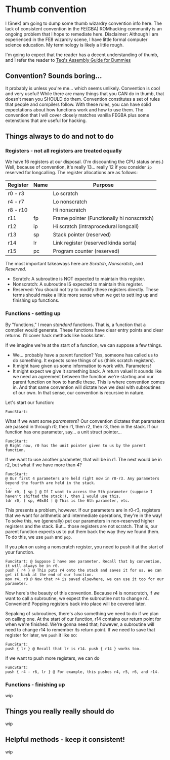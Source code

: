
# Thumb convention
I (Snek) am going to dump some thumb wizardry convention info here.
The lack of consistent convention in the FE(GBA) ROMhacking community is an ongoing problem that I hope to remediate here.
Disclaimer: Although I am experienced in the FE8 wizardry scene, I have little formal computer science education. My terminology is likely a little rough.

I'm going to expect that the reader has a decent understanding of thumb, and I refer the reader to [Teq's Assembly Guide for Dummies](https://feuniverse.us/t/gbafe-assembly-for-dummies-by-dummies/3563)

## Convention? Sounds boring...
It probably is unless you're me... which seems unlikely. Convention is cool and very useful!
While there are many things that you CAN do in thumb, that doesn't mean you SHOULD do them.
Convention constitutes a set of rules that people and compilers follow. With these rules, you can have solid expectations about how functions work and how to use them.
The convention that I will cover closely matches vanilla FEGBA plus some extenstions that are useful for hacking.

## Things always to do and not to do

### Registers - not all registers are treated equally
We have 16 registers at our disposal. (I'm discounting the CPU status ones.) Well, because of convention, it's really 13... really 12 if you consider `ip` reserved for longcalling.
The register allocations are as follows:

| Register | Name | Purpose                                    |
|----------|------|--------------------------------------------|
| r0 - r3  |      | Lo scratch                                 |
| r4 - r7  |      | Lo nonscratch                              |
| r8 - r10 |      | Hi nonscratch                              |
| r11      | fp   | Frame pointer (Functionally hi nonscratch) |
| r12      | ip   | Hi scratch (intraprocedural longcall)      |
| r13      | sp   | Stack pointer (reserved)                   |
| r14      | lr   | Link register (reserved kinda sorta)       |
| r15      | pc   | Program counter (reserved)                 |

The most important takeaways here are _Scratch_, _Nonscratch_, and _Reserved_.
 - Scratch: A subroutine is NOT expected to maintain this register.
 - Nonscratch: A subroutine IS expected to maintain this register.
 - Reserved: You should not try to modify these registers directly.
These terms should make a little more sense when we get to sett ing up and finishing up functions.

### Functions - setting up
By "functions," I mean _standard_ functions. That is, a function that a compiler would generate. These functions have clear entry points and clear returns.
I'll cover hack methods like hooks later.

If we imagine we're at the start of a function, we can suppose a few things.
 - We... probably have a parent function? Yes, someone has called us to do something. It expects some things of us (think scratch registers).
 - It might have given us some information to work with. Parameters!
 - It might expect we give it something back. A return value!
It sounds like we need an agreement between the function we're starting and our parent function on how to handle these. This is where convention comes in.
And that same convention will dictate how we deal with subroutines of our own. In that sense, our convention is recursive in nature.

Let's start our function:
```
FuncStart:
``` 
What if we want some _parameters_? Our convention dictates that paramaters are passed in through r0, then r1, then r2, then r3, then in the stack.
If our function has one parameter, say... a unit struct pointer...
```
FuncStart:
@ Right now, r0 has the unit pointer given to us by the parent function.
```
If we want to use another parameter, that will be in r1. The next would be in r2, but what if we have more than 4?
```
FuncStart:
@ Our first 4 parameters are held right now in r0-r3. Any parameters beyond the fourth are held in the stack.
...
ldr r0, [ sp ] @ If I want to access the 5th parameter (suppose I haven't shifted the stack!), then I would use this.
ldr r0, [ sp, #0x04 ] @ This is the 6th parameter, etc.
```

This presents a problem, however. If our parameters are in r0-r3, registers that we want for arithmetic and intermediate operations, they're in the way!
To solve this, we (generally) put our parameters in non-reserved higher registers and the stack.
But... those registers are not scratch. That is, our parent function expects us to put them back the way they we found them. To do this, we use `push` and `pop`.

If you plan on using a nonscratch register, you need to push it at the start of your function.
```
FuncStart: @ Suppose I have one parameter. Recall that by convention, it will always be in r0.
push { r4 } @ This puts r4 onto the stack and saves it for us. We can get it back at the end of our function.
mov r4, r0 @ Now that r4 is saved elsewhere, we can use it too for our parameter.
```
Now here's the beauty of this convention. Because r4 is nonscratch, if _we_ want to call a subroutine, we expect the subroutine not to change r4. Convenient!
Popping registers back into place will be covered later.

Sepaking of subroutines, there's also something we need to do if we plan on calling one.
At the start of our function, r14 contains our return point for when we're finished.
We're gonna need that; however, a subroutine will need to change r14 to remember _its_ return point.
If we need to save that register for later, we `push` it like so:
```
FuncStart:
push { lr } @ Recall that lr is r14. push { r14 } works too.
```
If we want to push more registers, we can do
```
FuncStart:
push { r4 - r6, lr } @ For example, this pushes r4, r5, r6, and r14.
```

### Functions - finishing up
wip

## Things you really really should do
wip

## Helpful methods - keep it consistent! 
wip
